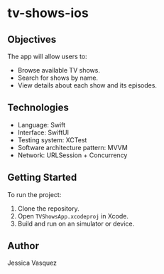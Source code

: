 # tv-shows-ios

## Objectives

The app will allow users to:
- Browse available TV shows.
- Search for shows by name.
- View details about each show and its episodes.

## Technologies

- Language: Swift
- Interface: SwiftUI
- Testing system: XCTest
- Software architecture pattern: MVVM 
- Network: URLSession + Concurrency

## Getting Started

To run the project:

1. Clone the repository.
2. Open `TVShowsApp.xcodeproj` in Xcode.
3. Build and run on an simulator or device.

## Author

Jessica Vasquez
